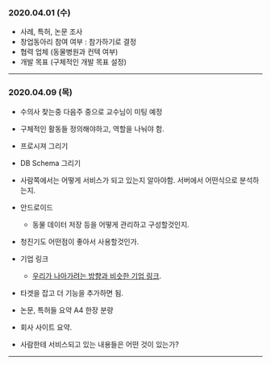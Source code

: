 ### 2020.04.01 (수) 

* 사례, 특허, 논문 조사
* 창업동아리 참여 여부 : 참가하기로 결정
* 협력 업체 (동물병원과 컨텍 여부)
* 개발 목표 (구체적인 개발 목표 설정)

---

### 2020.04.09 (목)

* 수의사 찾는중 다음주 중으로 교수님이 미팅 예정
* 구체적인 활동들 정의해야하고, 역할을 나눠야 함.
* 프로시져 그리기
* DB Schema 그리기
* 사람쪽에서는 어떻게 서비스가 되고 있는지 알아야함. 서버에서 어떤식으로 분석하는지.
   
* 안드로이드
  - 동물 데이터 저장 등을 어떻게 관리하고 구성할것인지. 
* 청진기도 어떤점이 좋아서 사용할것인가.
* 기업 링크	
  * [우리가 나아가려는 방향과 비슷한 기업 링크](https://mypetlife.co.kr/26776/).
* 타겟을 잡고 더 기능을 추가하면 됨. 
* 논문, 특허들 요약 A4 한장 분량
* 회사 사이트 요약.
* 사람한테 서비스되고 있는 내용들은 어떤 것이 있는가?

---

